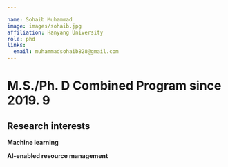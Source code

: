 ```yaml
---

name: Sohaib Muhammad
image: images/sohaib.jpg
affiliation: Hanyang University
role: phd
links:
  email: muhammadsohaib828@gmail.com
---
```


# M.S./Ph. D  Combined Program since 2019. 9

## Research interests

**Machine learning**

**Al-enabled resource management**





